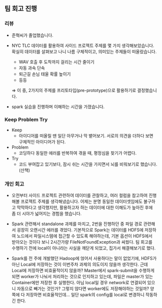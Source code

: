 ## 팀 회고 진행

### 리뷰

- 준혁씨가 졸업했습니다.
- NYC TLC 데이터를 활용하여 사이드 프로젝트 주제를 몇 가지 생각해보았습니다. 확실히 데이터를 살펴보고 나니 나름 구체적이고, 의미있는 주제들이 떠올랐습니다.
    - WAV 호출 후 도착까지 걸리는 시간 줄이기
    - 자동 과속 단속
    - 퇴근길 손님 태울 확률 높이기
    - 등등
    
    ⇒ 이 중, 2가지의 주제를 프리토타입(pre-prototype)으로 활용하기로 결정했습니다.
    
- spark 실습을 진행하며 이해하는 시간을 가졌습니다.

### Keep Problem Try

- Keep
    - 아이디어를 떠올릴 땐 일단 아무거나 막 뱉어보기. 서로의 의견을 더하다 보면 구체적인 아이디어가 된다.
- Problem
    - 코딩하다 동일한 에러를 반복하여 겪을 때, 평정심을 찾기가 어렵다.
- Try
    - 코드 부여잡고 있기보다, 잠시 쉬는 시간을 가지면서 뇌를 비워보기로 했습니다. (산책)

### 개인 회고
- 오전부터 사이드 프로젝트 관련하여 데이터를 관찰하고, 여러 컬럼을 참고하여 진행해볼 프로젝트 주제를 생각해냈습니다. 어제는 분명 동일한 데이터셋임에도 불구하고 막막하다고 생각했지만, 활용하고자 하는 데이터에 대한 이해도가 높아진 후에 좀 더 시야가 넓어지는 경험을 했습니다.

- Spark 관련해서 standalone 과제를 마치고, 2번을 진행하던 중 파일 경로 관련해서 굉장히 오랜시간 에러를 겪었다. 기본적으로 Spark는 데이터를 HDFS에 저장하여 노드에서 파일시스템에 접근할 수 있도록 해야하는데, 기본 옵션이 HDFS에서 받아오는 것이다 보니 2시간가량 FileNotFoundException과 싸웠다. 팀 회고를 수행하기 전에 local이 아니라는 사실을 깨닫게 되었고, 집가서 해결해보기로 했다.

- Spark를 전 주에 개발했던 Hadoop에 얹어서 사용하다는 말이 없었기에, HDFS가 아닌 Local에 저장하는 것이 이번주차 과제의 의도이지 않을까 생각한다. 근데 Local에 저장하면 비효율적이지 않을까? Master에서 spark-submit을 수행하게 되면 worker가 나눠서 처리하는 것으로 인지하고 있는데, 파일은 master가 있는 Container에만 저장한 후 실행한다. 아님 local일 경우 network로 연결되어 있으니 자동으로 빼가는 것인가? 그렇지 않다면 worker에도 저장해야하는 것일까?  양쪽에 다 저장하면 비효율적인데... 일단 spark의 config를 local로 변경하니 작동하긴 한다.
